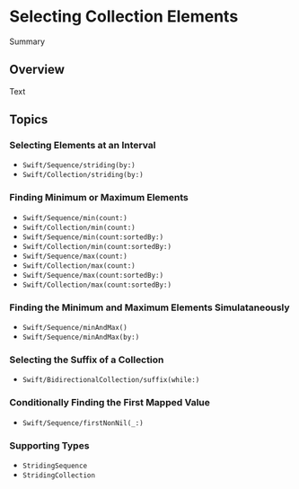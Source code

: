 # Selecting Collection Elements 

<!--@START_MENU_TOKEN@-->Summary<!--@END_MENU_TOKEN@-->

## Overview

<!--@START_MENU_TOKEN@-->Text<!--@END_MENU_TOKEN@-->

## Topics

### Selecting Elements at an Interval

- ``Swift/Sequence/striding(by:)``
- ``Swift/Collection/striding(by:)``

### Finding Minimum or Maximum Elements

- ``Swift/Sequence/min(count:)``
- ``Swift/Collection/min(count:)``
- ``Swift/Sequence/min(count:sortedBy:)``
- ``Swift/Collection/min(count:sortedBy:)``
- ``Swift/Sequence/max(count:)``
- ``Swift/Collection/max(count:)``
- ``Swift/Sequence/max(count:sortedBy:)``
- ``Swift/Collection/max(count:sortedBy:)``

### Finding the Minimum and Maximum Elements Simulataneously

- ``Swift/Sequence/minAndMax()``
- ``Swift/Sequence/minAndMax(by:)``

### Selecting the Suffix of a Collection

- ``Swift/BidirectionalCollection/suffix(while:)``

### Conditionally Finding the First Mapped Value

- ``Swift/Sequence/firstNonNil(_:)``

### Supporting Types

- ``StridingSequence``
- ``StridingCollection``
